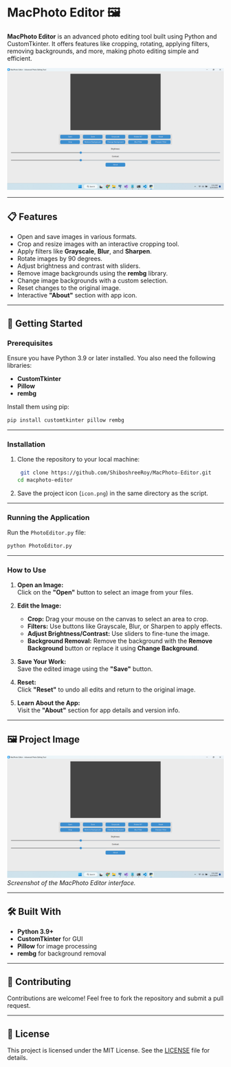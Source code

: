# MacPhoto Editor 🖼️  
**MacPhoto Editor** is an advanced photo editing tool built using Python and CustomTkinter. It offers features like cropping, rotating, applying filters, removing backgrounds, and more, making photo editing simple and efficient.

![MacPhoto Editor](./MacPhoto%20Editor.png)

---

## 📋 Features  
- Open and save images in various formats.
- Crop and resize images with an interactive cropping tool.
- Apply filters like **Grayscale**, **Blur**, and **Sharpen**.
- Rotate images by 90 degrees.
- Adjust brightness and contrast with sliders.
- Remove image backgrounds using the **rembg** library.
- Change image backgrounds with a custom selection.
- Reset changes to the original image.
- Interactive **"About"** section with app icon.

---

## 🚀 Getting Started  

### Prerequisites  
Ensure you have Python 3.9 or later installed. You also need the following libraries:  
- **CustomTkinter**  
- **Pillow**  
- **rembg**  

Install them using pip:  
```bash
pip install customtkinter pillow rembg
```

---

### Installation  

1. Clone the repository to your local machine:  
   ```bash
    git clone https://github.com/ShiboshreeRoy/MacPhoto-Editor.git
   cd macphoto-editor
   ```

2. Save the project icon (`icon.png`) in the same directory as the script.

---

### Running the Application  
Run the `PhotoEditor.py` file:  
```bash
python PhotoEditor.py
```

---

### How to Use  

1. **Open an Image:**  
   Click on the **"Open"** button to select an image from your files.  

2. **Edit the Image:**  
   - **Crop:** Drag your mouse on the canvas to select an area to crop.  
   - **Filters:** Use buttons like Grayscale, Blur, or Sharpen to apply effects.  
   - **Adjust Brightness/Contrast:** Use sliders to fine-tune the image.  
   - **Background Removal:** Remove the background with the **Remove Background** button or replace it using **Change Background**.

3. **Save Your Work:**  
   Save the edited image using the **"Save"** button.  

4. **Reset:**  
   Click **"Reset"** to undo all edits and return to the original image.

5. **Learn About the App:**  
   Visit the **"About"** section for app details and version info.

---

## 🖼️ Project Image  

![MacPhoto Editor UI](./MacPhoto%20Editor.png)  
*Screenshot of the MacPhoto Editor interface.*

---

## 🛠️ Built With  
- **Python 3.9+**  
- **CustomTkinter** for GUI  
- **Pillow** for image processing  
- **rembg** for background removal  

---

## 🤝 Contributing  
Contributions are welcome! Feel free to fork the repository and submit a pull request.  

---

## 📄 License  
This project is licensed under the MIT License. See the [LICENSE](LICENSE) file for details.  

